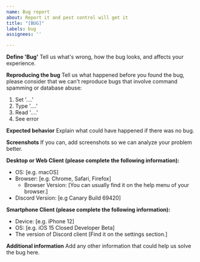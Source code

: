 ```yaml
---
name: Bug report
about: Report it and pest control will get it
title: "[BUG]"
labels: bug
assignees: ''

---
```


**Define 'Bug'**
Tell us what's wrong, how the bug looks, and affects your experience.

**Reproducing the bug**
Tell us what happened before you found the bug, please consider that we can't reproduce bugs that involve command spamming or database abuse:
1. Set '....'
2. Type '....'
3. Read '....'
4. See error

**Expected behavior**
Explain what could have happened if there was no bug.

**Screenshots**
If you can, add screenshots so we can analyze your problem better.

**Desktop or Web Client (please complete the following information):**
 - OS: [e.g. macOS]
 - Browser: [e.g. Chrome, Safari, Firefox]
   - Browser Version: [You can usually find it on the help menu of your browser.]
 - Discord Version: [e.g Canary Build 69420]

**Smartphone Client (please complete the following information):**
 - Device: [e.g. iPhone 12]
 - OS: [e.g. iOS 15 Closed Developer Beta]
 - The version of Discord client [Find it on the settings section.]

**Additional information**
Add any other information that could help us solve the bug here.
